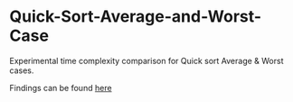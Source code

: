 # Quick-Sort-Average-and-Worst-Case
Experimental time complexity comparison for Quick sort Average &amp; Worst cases.

Findings can be found [here](docs/report.pdf)
